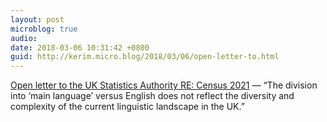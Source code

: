 ```yaml
---
layout: post
microblog: true
audio: 
date: 2018-03-06 10:31:42 +0800
guid: http://kerim.micro.blog/2018/03/06/open-letter-to.html
---
```

[Open letter to the UK Statistics Authority RE:  Census 2021](http://mlm.humanities.manchester.ac.uk/census-2021-an-opportunity-to-acknowledge-multilingualism/) — “The division into ‘main language’ versus English does not reflect the diversity and complexity of the current linguistic landscape in the UK.”
